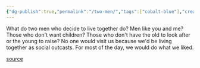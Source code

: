 ```yaml
---
{"dg-publish":true,"permalink":"/two-men/","tags":["cobalt-blue"],"created":"","updated":""}
---
```


What do two men who decide to live together do? Men like you and me? Those who don't want children? Those who don't have the old to look after or the young to raise? No one would visit us because we'd be living together as social outcasts. For most of the day, we would do what we liked. 

[source](https://www.goodreads.com/book/show/14760312-cobalt-blue)